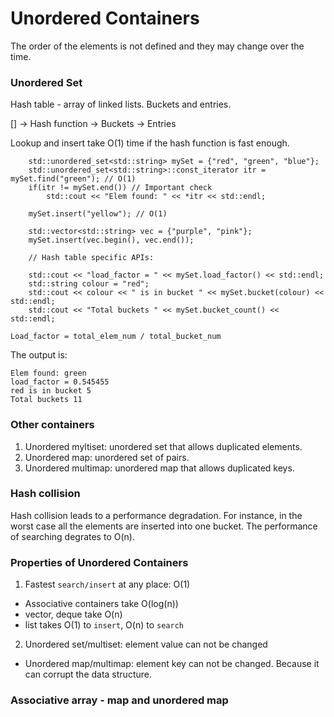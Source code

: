 # Unordered Containers

The order of the elements is not defined and they may change over the time. 

### Unordered Set 

Hash table - array of linked lists. Buckets and entries.  

[] -> Hash function -> Buckets -> Entries  

Lookup and insert take O(1) time if the hash function is fast enough.  

```
	std::unordered_set<std::string> mySet = {"red", "green", "blue"};
	std::unordered_set<std::string>::const_iterator itr = mySet.find("green"); // O(1)
	if(itr != mySet.end()) // Important check
		std::cout << "Elem found: " << *itr << std::endl;

	mySet.insert("yellow"); // O(1)

	std::vector<std::string> vec = {"purple", "pink"};
	mySet.insert(vec.begin(), vec.end());

	// Hash table specific APIs:

	std::cout << "load_factor = " << mySet.load_factor() << std::endl;
	std::string colour = "red";
	std::cout << colour << " is in bucket " << mySet.bucket(colour) << std::endl;
	std::cout << "Total buckets " << mySet.bucket_count() << std::endl;
```

`Load_factor = total_elem_num / total_bucket_num`  

The output is:  

```
Elem found: green
load_factor = 0.545455
red is in bucket 5
Total buckets 11
```

### Other containers

1. Unordered myltiset: unordered set that allows duplicated elements.  
2. Unordered map: unordered set of pairs.  
3. Unordered multimap: unordered map that allows duplicated keys.

### Hash collision

Hash collision leads to a performance degradation. For instance, in the worst case all the elements are inserted into one bucket. The performance of searching degrates to O(n).

### Properties of Unordered Containers

1. Fastest `search/insert` at any place: O(1)  
- Associative containers take O(log(n))  
- vector, deque take O(n)  
- list takes O(1) to `insert`, O(n) to `search`  
2. Unordered set/multiset: element value can not be changed  
- Unordered map/multimap: element key can not be changed. Because it can corrupt the data structure.  

### Associative array - map and unordered map



